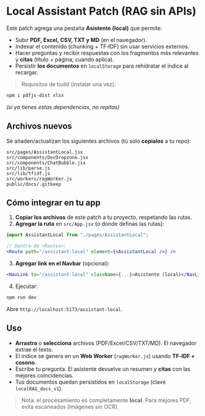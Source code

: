 
# Local Assistant Patch (RAG sin APIs)
Este patch agrega una pestaña **Asistente (local)** que permite:
- Subir **PDF, Excel, CSV, TXT y MD** (en el navegador).
- Indexar el contenido (chunking + TF‑IDF) sin usar servicios externos.
- Hacer preguntas y recibir respuestas con los fragmentos más relevantes y **citas** (título + página, cuando aplica).
- Persistir **los documentos** en `localStorage` para rehidratar el índice al recargar.

> Requisitos de build (instalar una vez):
```bash
npm i pdfjs-dist xlsx
```
*(si ya tienes estas dependencias, no repitas)*

## Archivos nuevos

Se añaden/actualizan los siguientes archivos (tú solo **copialos** a tu repo):

```
src/pages/AssistantLocal.jsx
src/components/DocDropzone.jsx
src/components/ChatBubble.jsx
src/lib/parse.js
src/lib/tfidf.js
src/workers/ragWorker.js
public/docs/.gitkeep
```

## Cómo integrar en tu app

1) **Copiar los archivos** de este patch a tu proyecto, respetando las rutas.
2) **Agregar la ruta** en `src/App.jsx` (o donde definas las rutas):
```jsx
import AssistantLocal from "./pages/AssistantLocal";

// Dentro de <Routes>:
<Route path="/assistant-local" element={<AssistantLocal />} />
```
3) **Agregar link en el Navbar** (opcional):
```jsx
<NavLink to="/assistant-local" className={...}>Asistente (local)</NavLink>
```
4) Ejecutar:
```bash
npm run dev
```
Abre `http://localhost:5173/assistant-local`.

## Uso
- **Arrastra** o **selecciona** archivos (PDF/Excel/CSV/TXT/MD). El navegador extrae el texto.
- El índice se genera en un **Web Worker** (`ragWorker.js`) usando **TF‑IDF + coseno**.
- Escribe tu pregunta. El asistente devuelve un resumen y **citas** con las mejores coincidencias.
- Tus documentos quedan persistidos en `localStorage` (clave `localRAG_docs_v1`).

> Nota: el procesamiento es completamente **local**. Para mejores PDF, evita escaneados (imágenes sin OCR).
